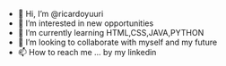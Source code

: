 - 👋 Hi, I’m @ricardoyuuri
- 👀 I’m interested in new opportunities
- 🌱 I’m currently learning HTML,CSS,JAVA,PYTHON
- 💞️ I’m looking to collaborate with myself and my future 
- 📫 How to reach me ... by my linkedin 

<!---
ricardoyuuri/ricardoyuuri is a ✨ special ✨ repository because its `README.md` (this file) appears on your GitHub profile.
You can click the Preview link to take a look at your changes.
--->
